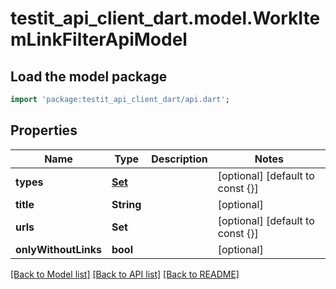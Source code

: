 # testit_api_client_dart.model.WorkItemLinkFilterApiModel

## Load the model package
```dart
import 'package:testit_api_client_dart/api.dart';
```

## Properties
Name | Type | Description | Notes
------------ | ------------- | ------------- | -------------
**types** | [**Set<LinkType>**](LinkType.md) |  | [optional] [default to const {}]
**title** | **String** |  | [optional] 
**urls** | **Set<String>** |  | [optional] [default to const {}]
**onlyWithoutLinks** | **bool** |  | [optional] 

[[Back to Model list]](../README.md#documentation-for-models) [[Back to API list]](../README.md#documentation-for-api-endpoints) [[Back to README]](../README.md)


